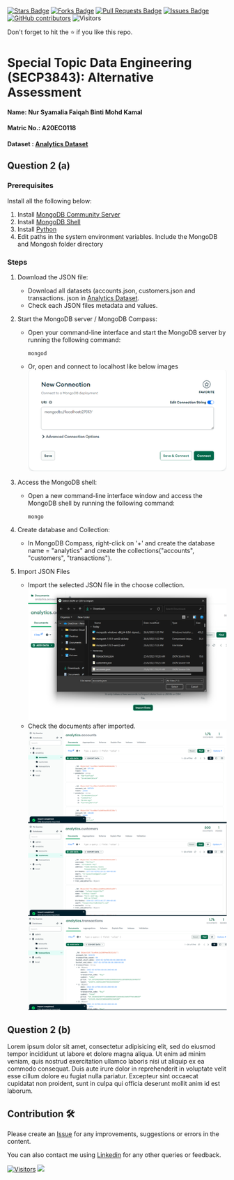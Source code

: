 <a href="https://github.com/drshahizan/SECP3843/stargazers"><img src="https://img.shields.io/github/stars/drshahizan/SECP3843" alt="Stars Badge"/></a>
<a href="https://github.com/drshahizan/SECP3843/network/members"><img src="https://img.shields.io/github/forks/drshahizan/SECP3843" alt="Forks Badge"/></a>
<a href="https://github.com/drshahizan/SECP3843/pulls"><img src="https://img.shields.io/github/issues-pr/drshahizan/SECP3843" alt="Pull Requests Badge"/></a>
<a href="https://github.com/drshahizan/SECP3843/issues"><img src="https://img.shields.io/github/issues/drshahizan/SECP3843" alt="Issues Badge"/></a>
<a href="https://github.com/drshahizan/SECP3843/graphs/contributors"><img alt="GitHub contributors" src="https://img.shields.io/github/contributors/drshahizan/SECP3843?color=2b9348"></a>
![Visitors](https://api.visitorbadge.io/api/visitors?path=https%3A%2F%2Fgithub.com%2Fdrshahizan%2FSECP3843&labelColor=%23d9e3f0&countColor=%23697689&style=flat)

Don't forget to hit the :star: if you like this repo.

# Special Topic Data Engineering (SECP3843): Alternative Assessment

#### Name: Nur Syamalia Faiqah Binti Mohd Kamal
#### Matric No.: A20EC0118
#### Dataset : [Analytics Dataset](https://github.com/drshahizan/dataset/tree/main/mongodb/02-analytics)

## Question 2 (a)
### Prerequisites
Install all the following below:
1. Install [MongoDB Community Server](https://www.mongodb.com/try/download/community)
2. Install [MongoDB Shell](https://www.mongodb.com/try/download/shell)
3. Install [Python](https://www.mongodb.com/try/download/database-tools)
4. Edit paths in the system environment variables. Include the MongoDB and Mongosh folder directory

### Steps
1. Download the JSON file:
   - Download all datasets (accounts.json, customers.json and transactions. json in [Analytics Dataset](https://github.com/drshahizan/dataset/tree/main/mongodb/02-analytics).
   - Check each JSON files metadata and values.

2. Start the MongoDB server / MongoDB Compass:
   - Open your command-line interface and start the MongoDB server by running the following command:
     ```
     mongod
     ```
   - Or, open and connect to localhost like below images
     <img  src="./files/images/connectMongodb.png"></img>

3. Access the MongoDB shell:
   - Open a new command-line interface window and access the MongoDB shell by running the following command:
     ```
     mongo
     ```

4. Create database and Collection:
   - In MongoDB Compass, right-click on '+' and create the database name = "analytics" and create the collections("accounts", "customers", "transactions").

5. Import JSON Files
   - Import the selected JSON file in the choose collection.
     <img  src="./files/images/importMongodb.png"></img>
   - Check the documents after imported.
     <img  src="./files/images/importaccounts.png"></img>
     <img  src="./files/images/importcustomers.png"></img>
     <img  src="./files/images/importtransactions.png"></img>


## Question 2 (b)
Lorem ipsum dolor sit amet, consectetur adipisicing elit, sed do eiusmod tempor incididunt ut labore et dolore magna aliqua. Ut enim ad minim veniam, quis nostrud exercitation ullamco laboris nisi ut aliquip ex ea commodo consequat. Duis aute irure dolor in reprehenderit in voluptate velit esse cillum dolore eu fugiat nulla pariatur. Excepteur sint occaecat cupidatat non proident, sunt in culpa qui officia deserunt mollit anim id est laborum.

## Contribution 🛠️
Please create an [Issue](https://github.com/drshahizan/special-topic-data-engineering/issues) for any improvements, suggestions or errors in the content.

You can also contact me using [Linkedin](https://www.linkedin.com/in/drshahizan/) for any other queries or feedback.

[![Visitors](https://api.visitorbadge.io/api/visitors?path=https%3A%2F%2Fgithub.com%2Fdrshahizan&labelColor=%23697689&countColor=%23555555&style=plastic)](https://visitorbadge.io/status?path=https%3A%2F%2Fgithub.com%2Fdrshahizan)
![](https://hit.yhype.me/github/profile?user_id=81284918)



